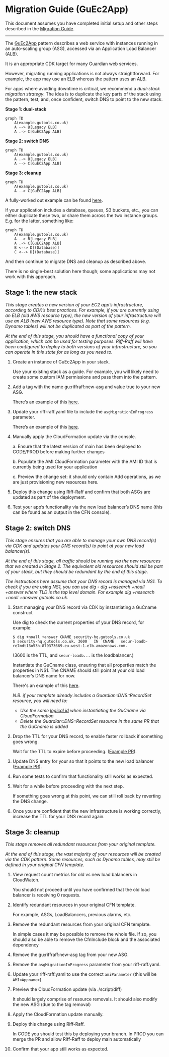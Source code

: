 # Migration Guide (GuEc2App)

This document assumes you have completed initial setup and other steps described
in the [Migration Guide](./migration-guide.md).

---

The [GuEc2App](https://guardian.github.io/cdk/classes/index.GuEc2App.html)
pattern describes a web service with instances running in an auto-scaling group
(ASG), accessed via an Application Load Balancer (ALB).

It is an appropriate CDK target for many Guardian web services.

However, migrating running applications is not always straightforward. For
example, the app may use an ELB whereas the pattern uses an ALB.

For apps where avoiding downtime is critical, we recommend a _dual-stack
migration strategy_. The idea is to duplicate the key parts of the stack using
the pattern, test, and, once confident, switch DNS to point to the new stack.

**Stage 1: dual-stack**

```mermaid
graph TD
    A(example.gutools.co.uk)
    A --> B[Legacy ELB]
    A .-> C[GuEC2App ALB]
```

**Stage 2: switch DNS**

```mermaid
graph TD
    A(example.gutools.co.uk)
    A .-> B[Legacy ELB]
    A --> C[GuEC2App ALB]
```

**Stage 3: cleanup**

```mermaid
graph TD
    A(example.gutools.co.uk)
    A --> C[GuEC2App ALB]
```

A fully-worked out example can be found
[here](https://github.com/guardian/amigo/pulls?q=is%3Apr+is%3Aclosed+author%3Aakash1810+label%3Acfn-yaml-to-cdk).

If your application includes a database, queues, S3 buckets, etc., you can either
duplicate these two, or share them across the two instance groups. E.g. for the
latter, something like:

```mermaid
graph TD
    A(example.gutools.co.uk)
    A --> B[Legacy ELB]
    A .-> C[GuEC2App ALB]
    B <--> D[(Database)]
    C <--> D[(Database)]
```

And then continue to migrate DNS and cleanup as described above.

There is no single-best solution here though; some applications may not work
with this approach.

## Stage 1: the new stack

_This stage creates a new version of your EC2 app’s infrastructure, according to
CDK’s best practices. For example, if you are currently using an ELB (old AWS
resource type), the new version of your infrastructure will use an ALB (new AWS
resource type). Note that some resources (e.g. Dynamo tables) will not be
duplicated as part of the pattern._

_At the end of this stage, you should have a functional copy of your
application, which can be used for testing purposes. Riff-Raff will have been
configured to deploy to both versions of your infrastructure, so you can operate
in this state for as long as you need to._

1.  Create an instance of GuEc2App in your stack.

    Use your existing stack as a guide. For example, you will likely need to
    create some custom IAM permissions and pass them into the pattern.

2.  Add a tag with the name gu:riffraff:new-asg and value true to your new ASG.

    There’s an example of this
    [here](https://github.com/guardian/amigo/pull/632/files#diff-78d894e83ca4cb48af587f94e9f8986cc0592d412273ef99246b30c644ae5098R303-R308).

3.  Update your riff-raff.yaml file to include the `asgMigrationInProgress` parameter.

    There’s an example of this
    [here](https://github.com/guardian/amigo/pull/632/files#diff-8bd759df9f9dfeeb4ba5ee57a1c7a0a3563f8281a526b49854ecb6972102aaa8R10).

4.  Manually apply the CloudFormation update via the console.

    a. Ensure that the latest version of main has been deployed to CODE/PROD
    before making further changes

    b. Populate the AMI<App> CloudFormation parameter with the AMI ID that is
    currently being used for your application

    c. Preview the change set: it should only contain Add operations, as we are
    just provisioning new resources here.

5.  Deploy this change using Riff-Raff and confirm that both ASGs are updated
    as part of the deployment.

6.  Test your app’s functionality via the new load balancer’s DNS name (this can
    be found as an output in the CFN console).

## Stage 2: switch DNS

_This stage ensures that you are able to manage your own DNS record(s) via CDK and updates your DNS record(s) to point at your new load balancer(s)._

_At the end of this stage, all traffic should be running via the new resources that we created in Stage 2. The equivalent old resources should still be part of your stack, but they should be redundant by the end of this stage._

_The instructions here assume that your DNS record is managed via NS1. To check if you are using NS1, you can use dig - dig +nssearch +noall +answer <TLD> where TLD is the top level domain. For example dig +nssearch +noall +answer gutools.co.uk._

1.  Start managing your DNS record via CDK by instantiating a GuCname construct

    Use dig to check the current properties of your DNS record, for example:

    ```
    $ dig +noall +answer CNAME security-hq.gutools.co.uk
    $ security-hq.gutools.co.uk. 3600	IN	CNAME	secur-loadb-re7mdt13o53h-879373669.eu-west-1.elb.amazonaws.com.
    ```

    (3600 is the TTL, and `secur-loadb...` is the loadbalancer.)

    Instantiate the GuCname class, ensuring that all properties match the
    properties in NS1. The CNAME should still point at your old load balancer’s
    DNS name for now.

    There's an example of this
    [here](https://github.com/guardian/security-hq/pull/336/files#diff-f38efbe4db4fb3d00ad6e3d6792a8d0e4fa818b3b974cb9d012ce2e81a242bfc).

    _N.B. if your template already includes a Guardian::DNS::RecordSet resource,
    you will need to:_

    - _Use the same [logical
      id](https://docs.aws.amazon.com/AWSCloudFormation/latest/UserGuide/resources-section-structure.html)
      when instantiating the GuCname via CloudFormation_
    - _Delete the Guardian::DNS::RecordSet resource in the same PR that the
      GuCname is added_

2.  Drop the TTL for your DNS record, to enable faster rollback if something goes wrong.

    Wait for the TTL to expire before proceeding. ([Example
    PR](https://github.com/guardian/security-hq/pull/338/files)).

3.  Update DNS entry for your so that it points to the new load balancer
    ([Example PR](https://github.com/guardian/security-hq/pull/339/files)).

4.  Run some tests to confirm that functionality still works as expected.

5.  Wait for a while before proceeding with the next step.

    If something goes wrong at this point, we can still roll back by reverting
    the DNS change.

6.  Once you are confident that the new infrastructure is working correctly, increase the TTL for your DNS record again.

## Stage 3: cleanup

_This stage removes all redundant resources from your original template._

_At the end of this stage, the vast majority of your resources will be created
via the CDK pattern. Some resources, such as Dynamo tables, may still be defined
in your original CFN template._

1. View request count metrics for old vs new load balancers in CloudWatch.

   You should not proceed until you have confirmed that the old load balancer is
   receiving 0 requests.

2. Identify redundant resources in your original CFN template.

   For example, ASGs, LoadBalancers, previous alarms, etc.

3. Remove the redundant resources from your original CFN template.

   In simple cases it may be possible to remove the whole file. If so, you
   should also be able to remove the CfnInclude block and the associated
   dependency

4. Remove the gu:riffraff:new-asg tag from your new ASG.

5. Remove the `asgMigrationInProgress` parameter from your riff-raff.yaml.

6. Update your riff-raff.yaml to use the correct `amiParameter` (this will be `AMI<Appname>`)

7. Preview the CloudFormation update (via ./script/diff)

   It should largely comprise of resource removals. It should also modify the
   new ASG (due to the tag removal)

8. Apply the CloudFormation update manually.

9. Deploy this change using Riff-Raff.

   In CODE you should test this by deploying your branch. In PROD you can merge
   the PR and allow Riff-Raff to deploy main automatically

10. Confirm that your app still works as expected.
